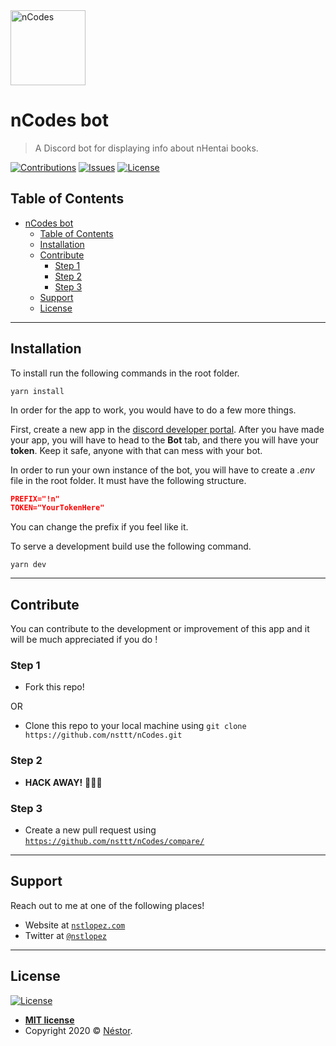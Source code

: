 <img src="https://i.imgur.com/wzsFn7I.png" title="nCodes" alt="nCodes" height="120" />

# nCodes bot

> A Discord bot for displaying info about nHentai books.

[![Contributions](https://img.shields.io/badge/contributions-welcome-blue?style=flat-square)](https://github.com/nsttt/nCodes/compare/) [![Issues](https://img.shields.io/github/issues/nsttt/nCodes?style=flat-square)](https://github.com/Nsttt/nCodes/issues) [![License](https://img.shields.io/github/license/nsttt/nCodes?style=flat-square)](https://github.com/Nsttt/nCodes/blob/master/LICENSE.txt)

## Table of Contents

- [nCodes bot](#ncodes-bot)
  - [Table of Contents](#table-of-contents)
  - [Installation](#installation)
  - [Contribute](#contribute)
    - [Step 1](#step-1)
    - [Step 2](#step-2)
    - [Step 3](#step-3)
  - [Support](#support)
  - [License](#license)

---

## Installation

To install run the following commands in the root folder.

```shell
yarn install
```

In order for the app to work, you would have to do a few more things.

First, create a new app in the <a href="https://discord.com/developers/applications">discord developer portal</a>.
After you have made your app, you will have to head to the **Bot** tab, and there you will have your **token**.
Keep it safe, anyone with that can mess with your bot.

In order to run your own instance of the bot, you will have to create a _.env_ file in the root folder. It must have the following structure.

```json
PREFIX="!n"
TOKEN="YourTokenHere"
```

You can change the prefix if you feel like it.

To serve a development build use the following command.

```shell
yarn dev
```

---

## Contribute

You can contribute to the development or improvement of this app and it will be much appreciated if you do !

### Step 1

- Fork this repo!

OR

- Clone this repo to your local machine using `git clone https://github.com/nsttt/nCodes.git`

### Step 2

- **HACK AWAY!** 🔨🔨🔨

### Step 3

- Create a new pull request using <a href="https://github.com/nsttt/nCodes/compare/" target="_blank">`https://github.com/nsttt/nCodes/compare/`</a>

---

## Support

Reach out to me at one of the following places!

- Website at <a href="http://nstlopez.com" target="_blank">`nstlopez.com`</a>
- Twitter at <a href="http://twitter.com/nstlopez" target="_blank">`@nstlopez`</a>

---

## License

[![License](https://img.shields.io/github/license/nsttt/nCodes?style=flat-square)](https://github.com/Nsttt/nCodes/blob/master/LICENSE.txt)

- **[MIT license](http://opensource.org/licenses/mit)**
- Copyright 2020 © <a href="http://nstlopez.com" target="_blank">Néstor</a>.
